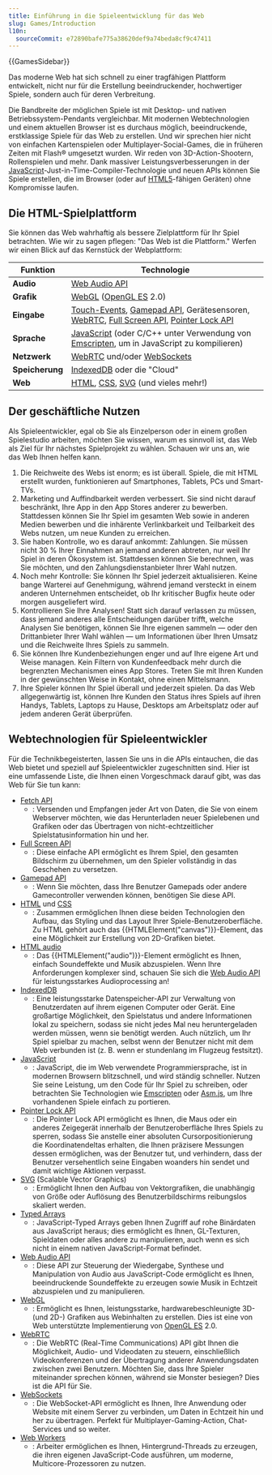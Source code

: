 ```yaml
---
title: Einführung in die Spieleentwicklung für das Web
slug: Games/Introduction
l10n:
  sourceCommit: e72890bafe775a38620def9a74beda8cf9c47411
---
```


{{GamesSidebar}}

Das moderne Web hat sich schnell zu einer tragfähigen Plattform entwickelt, nicht nur für die Erstellung beeindruckender, hochwertiger Spiele, sondern auch für deren Verbreitung.

Die Bandbreite der möglichen Spiele ist mit Desktop- und nativen Betriebssystem-Pendants vergleichbar. Mit modernen Webtechnologien und einem aktuellen Browser ist es durchaus möglich, beeindruckende, erstklassige Spiele für das Web zu erstellen. Und wir sprechen hier nicht von einfachen Kartenspielen oder Multiplayer-Social-Games, die in früheren Zeiten mit Flash® umgesetzt wurden. Wir reden von 3D-Action-Shootern, Rollenspielen und mehr. Dank massiver Leistungsverbesserungen in der [JavaScript](/de/docs/Web/JavaScript)-Just-in-Time-Compiler-Technologie und neuen APIs können Sie Spiele erstellen, die im Browser (oder auf [HTML5](/de/docs/Glossary/HTML5)-fähigen Geräten) ohne Kompromisse laufen.

## Die HTML-Spielplattform

Sie können das Web wahrhaftig als bessere Zielplattform für Ihr Spiel betrachten. Wie wir zu sagen pflegen: "Das Web ist die Plattform." Werfen wir einen Blick auf das Kernstück der Webplattform:

<table class="no-markdown standard-table">
  <thead>
    <tr>
      <th scope="col">Funktion</th>
      <th scope="col">Technologie</th>
    </tr>
  </thead>
  <tbody>
    <tr>
      <td><strong>Audio</strong></td>
      <td><a href="/de/docs/Web/API/Web_Audio_API">Web Audio API</a></td>
    </tr>
    <tr>
      <td><strong>Grafik</strong></td>
      <td>
        <a href="/de/docs/Web/API/WebGL_API">WebGL</a> (<a
          href="https://www.khronos.org/opengles/"
          >OpenGL ES</a
        >
        2.0)
      </td>
    </tr>
    <tr>
      <td><strong>Eingabe</strong></td>
      <td>
        <a href="/de/docs/Web/API/Touch_events">Touch-Events</a>,
        <a href="/de/docs/Web/API/Gamepad_API/Using_the_Gamepad_API"
          >Gamepad API</a>, Gerätesensoren, <a href="/de/docs/Web/API/WebRTC_API">WebRTC</a>,
        <a href="/de/docs/Web/API/Fullscreen_API">Full Screen API</a>,
        <a href="/de/docs/Web/API/Pointer_Lock_API">Pointer Lock API</a>
      </td>
    </tr>
    <tr>
      <td><strong>Sprache</strong></td>
      <td>
        <a href="/de/docs/Web/JavaScript">JavaScript</a> (oder C/C++ unter
        Verwendung von <a href="https://github.com/emscripten-core/emscripten/wiki">Emscripten</a>, um in JavaScript zu kompilieren)
      </td>
    </tr>
    <tr>
      <td><strong>Netzwerk</strong></td>
      <td>
        <a href="/de/docs/Web/API/WebRTC_API">WebRTC</a> und/oder
        <a href="/de/docs/Web/API/WebSockets_API">WebSockets</a>
      </td>
    </tr>
    <tr>
      <td><strong>Speicherung</strong></td>
      <td>
        <a href="/de/docs/Web/API/IndexedDB_API">IndexedDB</a> oder die "Cloud"
      </td>
    </tr>
    <tr>
      <td><strong>Web</strong></td>
      <td>
        <a href="/de/docs/Web/HTML">HTML</a>,
        <a href="/de/docs/Web/CSS">CSS</a>,
        <a href="/de/docs/Web/SVG">SVG</a> (und vieles mehr!)
      </td>
    </tr>
  </tbody>
</table>

## Der geschäftliche Nutzen

Als Spieleentwickler, egal ob Sie als Einzelperson oder in einem großen Spielestudio arbeiten, möchten Sie wissen, warum es sinnvoll ist, das Web als Ziel für Ihr nächstes Spielprojekt zu wählen. Schauen wir uns an, wie das Web Ihnen helfen kann.

1. Die Reichweite des Webs ist enorm; es ist überall. Spiele, die mit HTML erstellt wurden, funktionieren auf Smartphones, Tablets, PCs und Smart-TVs.
2. Marketing und Auffindbarkeit werden verbessert. Sie sind nicht darauf beschränkt, Ihre App in den App Stores anderer zu bewerben. Stattdessen können Sie Ihr Spiel im gesamten Web sowie in anderen Medien bewerben und die inhärente Verlinkbarkeit und Teilbarkeit des Webs nutzen, um neue Kunden zu erreichen.
3. Sie haben Kontrolle, wo es darauf ankommt: Zahlungen. Sie müssen nicht 30 % Ihrer Einnahmen an jemand anderen abtreten, nur weil Ihr Spiel in deren Ökosystem ist. Stattdessen können Sie berechnen, was Sie möchten, und den Zahlungsdienstanbieter Ihrer Wahl nutzen.
4. Noch mehr Kontrolle: Sie können Ihr Spiel jederzeit aktualisieren. Keine bange Warterei auf Genehmigung, während jemand versteckt in einem anderen Unternehmen entscheidet, ob Ihr kritischer Bugfix heute oder morgen ausgeliefert wird.
5. Kontrollieren Sie Ihre Analysen! Statt sich darauf verlassen zu müssen, dass jemand anderes alle Entscheidungen darüber trifft, welche Analysen Sie benötigen, können Sie Ihre eigenen sammeln — oder den Drittanbieter Ihrer Wahl wählen — um Informationen über Ihren Umsatz und die Reichweite Ihres Spiels zu sammeln.
6. Sie können Ihre Kundenbeziehungen enger und auf Ihre eigene Art und Weise managen. Kein Filtern von Kundenfeedback mehr durch die begrenzten Mechanismen eines App Stores. Treten Sie mit Ihren Kunden in der gewünschten Weise in Kontakt, ohne einen Mittelsmann.
7. Ihre Spieler können Ihr Spiel überall und jederzeit spielen. Da das Web allgegenwärtig ist, können Ihre Kunden den Status ihres Spiels auf ihren Handys, Tablets, Laptops zu Hause, Desktops am Arbeitsplatz oder auf jedem anderen Gerät überprüfen.

## Webtechnologien für Spieleentwickler

Für die Technikbegeisterten, lassen Sie uns in die APIs eintauchen, die das Web bietet und speziell auf Spieleentwickler zugeschnitten sind. Hier ist eine umfassende Liste, die Ihnen einen Vorgeschmack darauf gibt, was das Web für Sie tun kann:

- [Fetch API](/de/docs/Web/API/Fetch_API)
  - : Versenden und Empfangen jeder Art von Daten, die Sie von einem Webserver möchten, wie das Herunterladen neuer Spielebenen und Grafiken oder das Übertragen von nicht-echtzeitlicher Spielstatusinformation hin und her.
- [Full Screen API](/de/docs/Web/API/Fullscreen_API)
  - : Diese einfache API ermöglicht es Ihrem Spiel, den gesamten Bildschirm zu übernehmen, um den Spieler vollständig in das Geschehen zu versetzen.
- [Gamepad API](/de/docs/Web/API/Gamepad_API/Using_the_Gamepad_API)
  - : Wenn Sie möchten, dass Ihre Benutzer Gamepads oder andere Gamecontroller verwenden können, benötigen Sie diese API.
- [HTML](/de/docs/Web/HTML) und [CSS](/de/docs/Web/CSS)
  - : Zusammen ermöglichen Ihnen diese beiden Technologien den Aufbau, das Styling und das Layout Ihrer Spiele-Benutzeroberfläche. Zu HTML gehört auch das {{HTMLElement("canvas")}}-Element, das eine Möglichkeit zur Erstellung von 2D-Grafiken bietet.
- [HTML audio](/de/docs/Web/HTML/Element/audio)
  - : Das {{HTMLElement("audio")}}-Element ermöglicht es Ihnen, einfach Soundeffekte und Musik abzuspielen. Wenn Ihre Anforderungen komplexer sind, schauen Sie sich die [Web Audio API](/de/docs/Web/API/Web_Audio_API) für leistungsstarkes Audioprocessing an!
- [IndexedDB](/de/docs/Web/API/IndexedDB_API)
  - : Eine leistungsstarke Datenspeicher-API zur Verwaltung von Benutzerdaten auf ihrem eigenen Computer oder Gerät. Eine großartige Möglichkeit, den Spielstatus und andere Informationen lokal zu speichern, sodass sie nicht jedes Mal neu heruntergeladen werden müssen, wenn sie benötigt werden. Auch nützlich, um Ihr Spiel spielbar zu machen, selbst wenn der Benutzer nicht mit dem Web verbunden ist (z. B. wenn er stundenlang im Flugzeug festsitzt).
- [JavaScript](/de/docs/Web/JavaScript)
  - : JavaScript, die im Web verwendete Programmiersprache, ist in modernen Browsern blitzschnell, und wird ständig schneller. Nutzen Sie seine Leistung, um den Code für Ihr Spiel zu schreiben, oder betrachten Sie Technologien wie [Emscripten](https://github.com/emscripten-core/emscripten/wiki) oder [Asm.js](http://asmjs.org/spec/latest/), um Ihre vorhandenen Spiele einfach zu portieren.
- [Pointer Lock API](/de/docs/Web/API/Pointer_Lock_API)
  - : Die Pointer Lock API ermöglicht es Ihnen, die Maus oder ein anderes Zeigegerät innerhalb der Benutzeroberfläche Ihres Spiels zu sperren, sodass Sie anstelle einer absoluten Cursorpositionierung die Koordinatendeltas erhalten, die Ihnen präzisere Messungen dessen ermöglichen, was der Benutzer tut, und verhindern, dass der Benutzer versehentlich seine Eingaben woanders hin sendet und damit wichtige Aktionen verpasst.
- [SVG](/de/docs/Web/SVG) (Scalable Vector Graphics)
  - : Ermöglicht Ihnen den Aufbau von Vektorgrafiken, die unabhängig von Größe oder Auflösung des Benutzerbildschirms reibungslos skaliert werden.
- [Typed Arrays](/de/docs/Web/JavaScript/Guide/Typed_arrays)
  - : JavaScript-Typed Arrays geben Ihnen Zugriff auf rohe Binärdaten aus JavaScript heraus; dies ermöglicht es Ihnen, GL-Texturen, Spieldaten oder alles andere zu manipulieren, auch wenn es sich nicht in einem nativen JavaScript-Format befindet.
- [Web Audio API](/de/docs/Web/API/Web_Audio_API)
  - : Diese API zur Steuerung der Wiedergabe, Synthese und Manipulation von Audio aus JavaScript-Code ermöglicht es Ihnen, beeindruckende Soundeffekte zu erzeugen sowie Musik in Echtzeit abzuspielen und zu manipulieren.
- [WebGL](/de/docs/Web/API/WebGL_API)
  - : Ermöglicht es Ihnen, leistungsstarke, hardwarebeschleunigte 3D- (und 2D-) Grafiken aus Webinhalten zu erstellen. Dies ist eine von Web unterstützte Implementierung von [OpenGL ES](https://www.khronos.org/opengles/) 2.0.
- [WebRTC](/de/docs/Web/API/WebRTC_API)
  - : Die WebRTC (Real-Time Communications) API gibt Ihnen die Möglichkeit, Audio- und Videodaten zu steuern, einschließlich Videokonferenzen und der Übertragung anderer Anwendungsdaten zwischen zwei Benutzern. Möchten Sie, dass Ihre Spieler miteinander sprechen können, während sie Monster besiegen? Dies ist die API für Sie.
- [WebSockets](/de/docs/Web/API/WebSockets_API)
  - : Die WebSocket-API ermöglicht es Ihnen, Ihre Anwendung oder Website mit einem Server zu verbinden, um Daten in Echtzeit hin und her zu übertragen. Perfekt für Multiplayer-Gaming-Action, Chat-Services und so weiter.
- [Web Workers](/de/docs/Web/API/Web_Workers_API/Using_web_workers)
  - : Arbeiter ermöglichen es Ihnen, Hintergrund-Threads zu erzeugen, die ihren eigenen JavaScript-Code ausführen, um moderne, Multicore-Prozessoren zu nutzen.
